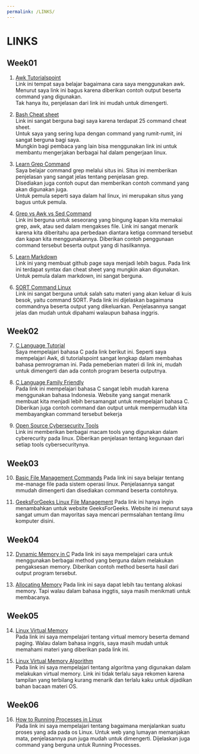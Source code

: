 ```yaml
---
permalink: /LINKS/
---
```


# LINKS

## Week01
1. [Awk Tutorialspoint](https://www.tutorialspoint.com/awk/index.htm)  
Link ini tempat saya belajar bagaimana cara saya menggunakan awk.  
Menurut saya link ini bagus karena diberikan contoh output beserta command yang digunakan.  
Tak hanya itu, penjelasan dari link ini mudah untuk dimengerti.

2. [Bash Cheat sheet](https://www.educative.io/blog/bash-shell-command-cheat-sheet)  
Link ini sangat berguna bagi saya karena terdapat 25 command cheat sheet.  
Untuk saya yang sering lupa dengan command yang rumit-rumit, ini sangat berguna bagi saya.  
Mungkin bagi pembaca yang lain bisa menggunakan link ini untuk membantu mengerjakan berbagai hal dalam pengerjaan linux.

3. [Learn Grep Command](https://phoenixnap.com/kb/grep-command-linux-unix-examples)  
Saya belajar command grep melalui situs ini. Situs ini memberikan penjelasan yang sangat jelas tentang penjelasan grep.  
Disediakan juga contoh ouput dan memberikan contoh command yang akan digunakan juga.  
Untuk pemula seperti saya dalam hal linux, ini merupakan situs yang bagus untuk pemula.  

4. [Grep vs Awk vs Sed Command](https://techviewleo.com/awk-vs-grep-vs-sed-commands-in-linux/)  
Link ini berguna untuk seseorang yang bingung kapan kita memakai grep, awk, atau sed dalam mengakses file.
Link ini sangat menarik karena kita diberitahu apa perbedaan diantara ketiga command tersebut dan kapan kita menggunakannya.
Diberikan contoh penggunaan command tersebut beserta output yang di hasilkannya.

5. [Learn Markdown](https://www.markdownguide.org/)  
Link ini yang membuat github page saya menjadi lebih bagus. Pada link ini terdapat syntax dan cheat sheet yang mungkin akan digunakan. Untuk pemula dalam markdown, ini sangat berguna.

6. [SORT Command Linux](https://www.geeksforgeeks.org/sort-command-linuxunix-examples/)  
Link ini sangat berguna untuk salah satu materi yang akan keluar di kuis besok, yaitu command SORT. Pada link ini dijelaskan bagaimana commandnya beserta output yang dikeluarkan. Penjelasannya sangat jelas dan mudah untuk dipahami walaupun bahasa inggris.


## Week02
7. [C Language Tutorial](https://www.tutorialspoint.com/cprogramming/c_basic_syntax.htm)  
Saya mempelajari bahasa C pada link berikut ini. Seperti saya mempelajari Awk, di tutorialspoint sangat lengkap dalam membahas bahasa pemrograman ini. Pada pemeberian materi di link ini, mudah untuk dimengerti dan ada contoh program beserta outputnya.

8. [C Language Family Friendly](https://www.petanikode.com/tutorial/c/)  
Pada link ini mempelajari bahasa C sangat lebih mudah karena menggunakan bahasa Indonesia. Website yang sangat menarik membuat kita menjadi lebih bersamangat untuk mempelajari bahasa C. Diberikan juga contoh command dan output untuk mempermudah kita membayangkan command tersebut bekerja

9. [Open Source Cybersecurity Tools](https://www.datashieldprotect.com/blog/free-open-source-software-cybersecurity)  
Link ini memberikan berbagai macam tools yang digunakan dalam cyberecurity pada linux. Diberikan penjelasan tentang kegunaan dari setiap tools cybersecuritynya. 


## Week03
10. [Basic File Management Commands](https://www.tecmint.com/linux-file-management-commands/)
Pada link ini saya belajar tentang me-manage file pada sistem operasi linux. Penjelasannya sangat mmudah dimengerti dan disediakan command beserta contohnya.

11. [GeeksForGeeks Linux File Management](https://www.geeksforgeeks.org/file-management-in-linux/)
Pada link ini hanya ingin menambahkan untuk website GeeksForGeeks. Website ini menurut saya sangat umum dan mayoritas saya mencari permsalahan tentang ilmu komputer disini.


## Week04
12. [Dynamic Memory in C](https://www.geeksforgeeks.org/dynamic-memory-allocation-in-c-using-malloc-calloc-free-and-realloc/)
Pada link ini saya mempelajari cara untuk menggunakan berbagai method yang berguna dalam melakukan pengaksesan memory. Diberikan contoh method beserta hasil dari output program tersebut.

13. [Allocating Memory](https://www.oreilly.com/library/view/linux-device-drivers/0596005903/ch08.html)
Pada link ini saya dapat lebih tau tentang alokasi memory. Tapi walau dalam bahasa inggtis, saya masih menikmati untuk membacanya.


## Week05
14. [Linux Virtual Memory](https://www.thegeekstuff.com/2012/02/linux-memory-management/)  
Pada link ini saya mempelajari tentang virtual memory beserta demand paging. Walau dalam bahasa inggris, saya masih mudah untuk memahami materi yang diberikan pada link ini.

15. [Linux Virtual Memory Algorithm](http://www.science.unitn.it/~fiorella/guidelinux/tlk/node33.html)  
Pada link ini saya mempelajari tentang algoritma yang digunakan dalam melakukan virtual memory. Link ini tidak terlalu saya rekomen karena tampilan yang terbilang kurang menarik dan terlalu kaku untuk dijadikan bahan bacaan materi OS.


## Week06 
16. [How to Running Processes in Linux](https://www.hostinger.com/tutorials/vps/how-to-manage-processes-in-linux-using-command-line)  
Pada link ini saya mempelajari tentang bagaimana menjalankan suatu proses yang ada pada os Linux. Untuk web yang lumayan memanjakan mata, penjelasannya pun juga mudah untuk dimengerti. Dijelaskan juga command yang berguna untuk Running Processes.
